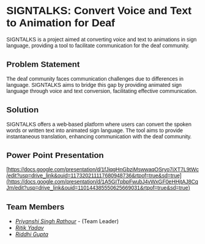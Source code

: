 # <font face="Arial">SIGNTALKS: Convert Voice and Text to Animation for Deaf</font>

<font face="Arial">SIGNTALKS is a project aimed at converting voice and text to animations in sign language, providing a tool to facilitate communication for the deaf community.</font>

## <font face="Arial">Problem Statement</font>

<font face="Arial">The deaf community faces communication challenges due to differences in language. SIGNTALKS aims to bridge this gap by providing animated sign language through voice and text conversion, facilitating effective communication.</font>

## <font face="Arial">Solution</font>

<font face="Arial">SIGNTALKS offers a web-based platform where users can convert the spoken words or written text into animated sign language. The tool aims to provide instantaneous translation, enhancing communication with the deaf community.</font>

## <font face="Arial">Power Point Presentation</font>
<font face="Arial">[https://docs.google.com/presentation/d/1fJiqgHnGbziMswwaqOSryo7iXT7L9tWc/edit?usp=drive_link&ouid=117320211117680948736&rtpof=true&sd=true](https://docs.google.com/presentation/d/1A5GITpbpFwubJ4vWxGF0eHHjtAJ8CqJm/edit?usp=drive_link&ouid=110144385550625669031&rtpof=true&sd=true)</font>


## <font face="Arial">Team Members</font>

- *[Priyanshi Singh Rathour](https://github.com/priyanshi31487)* - (Team Leader)
- *[Ritik Yadav](https://github.com/Ritiky23)* 
- *[Riddhi Gupta](https://github.com/riddhi3696)*
